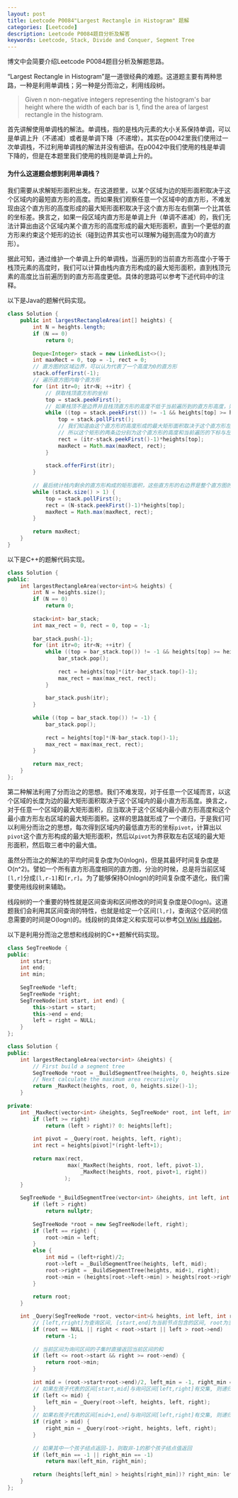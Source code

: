 ```yaml
---
layout: post
title: Leetcode P0084"Largest Rectangle in Histogram" 题解
categories: [Leetcode]
description: Leetcode P0084题目分析及解答
keywords: Leetcode, Stack, Divide and Conquer, Segment Tree
---
```


博文中会简要介绍Leetcode P0084题目分析及解题思路。

“Largest Rectangle in Histogram”是一道很经典的难题。这道题主要有两种思路，一种是利用单调栈；另一种是分而治之，利用线段树。

> Given n non-negative integers representing the histogram's bar height where the width of each bar is 1, find the area of largest rectangle in the histogram.

首先讲解使用单调栈的解法。单调栈，指的是栈内元素的大小关系保持单调，可以是单调上升（不递减）或者是单调下降（不递增）。其实在p0042里我们使用过一次单调栈，不过利用单调栈的解法并没有细讲。在p0042中我们使用的栈是单调下降的，但是在本题里我们使用的栈则是单调上升的。

#### 为什么这道题会想到利用单调栈？

我们需要从求解矩形面积出发。在这道题里，以某个区域为边的矩形面积取决于这个区域内的最短直方形的高度。而如果我们观察任意一个区域中的直方形，不难发现由这个直方形的高度形成的最大矩形面积取决于这个直方形左右侧第一个比其低的坐标差。换言之，如果一段区域内直方形是单调上升（单调不递减）的，我们无法计算出由这个区域内某个直方形的高度形成的最大矩形面积，直到一个更低的直方形来约束这个矩形的边长（碰到边界其实也可以理解为碰到高度为0的直方形）。

据此可知，通过维护一个单调上升的单调栈，当遍历到的当前直方形高度小于等于栈顶元素的高度时，我们可以计算由栈内直方形构成的最大矩形面积，直到栈顶元素的高度比当前遍历到的直方形高度更低。具体的思路可以参考下述代码中的注释。

以下是Java的题解代码实现。
```java
class Solution {
    public int largestRectangleArea(int[] heights) {
        int N = heights.length;
        if (N == 0)
            return 0;
        
        Deque<Integer> stack = new LinkedList<>();
        int maxRect = 0, top = -1, rect = 0;
        // 直方图的区域边界，可以认为代表了一个高度为0的直方形
        stack.offerFirst(-1);
        // 遍历直方图内每个直方形
        for (int itr=0; itr<N; ++itr) {
            // 获取栈顶直方形的坐标
            top = stack.peekFirst();
            // 如果栈顶不是边界并且栈顶直方形的高度不低于当前遍历到的直方形高度，则不断从栈顶弹出直方形，并计算由当前直方形构成的最大矩形面积
            while ((top = stack.peekFirst()) != -1 && heights[top] >= heights[itr]) {
                top = stack.pollFirst();
                // 我们知道由这个直方形的高度形成的最大矩形面积取决于这个直方形左右侧第一个比其低的坐标差，而这个栈是单调上升的，所以这个直方形左侧一定是一个比它低的直方形
                // 所以这个矩形的两条边分别为这个直方形的高度和当前遍历的下标与左侧直方形的下标的差-1
                rect = (itr-stack.peekFirst()-1)*heights[top];
                maxRect = Math.max(maxRect, rect);
            }
            
            stack.offerFirst(itr);
        }
        
        // 最后统计栈内剩余的直方形构成的矩形面积，这些直方形的右边界是整个直方图的右边界
        while (stack.size() > 1) {
            top = stack.pollFirst();
            rect = (N-stack.peekFirst()-1)*heights[top];
            maxRect = Math.max(maxRect, rect);
        }
        
        return maxRect;
    }
}
```

以下是C++的题解代码实现。
```cpp
class Solution {
public:
    int largestRectangleArea(vector<int>& heights) {
        int N = heights.size();
        if (N == 0)
            return 0;
        
        stack<int> bar_stack;
        int max_rect = 0, rect = 0, top = -1;
        
        bar_stack.push(-1);
        for (int itr=0; itr<N; ++itr) {
            while ((top = bar_stack.top()) != -1 && heights[top] >= heights[itr]) {
                bar_stack.pop();
                
                rect = heights[top]*(itr-bar_stack.top()-1);
                max_rect = max(max_rect, rect);
            }
            
            bar_stack.push(itr);
        }
        
        while ((top = bar_stack.top()) != -1) {
            bar_stack.pop();
            
            rect = heights[top]*(N-bar_stack.top()-1);
            max_rect = max(max_rect, rect);
        }
        
        return max_rect;
    }
};
```

第二种解法利用了分而治之的思想。我们不难发现，对于任意一个区域而言，以这个区域的长度为边的最大矩形面积取决于这个区域内的最小直方形高度。换言之，对于任意一个区域的最大矩形面积，应当取决于这个区域内最小直方形高度和这个最小直方形左右区域的最大矩形面积。这样的思路就形成了一个递归，于是我们可以利用分而治之的思想，每次得到区域内的最低直方形的坐标`pivot`，计算出以`pivot`这个直方形构成的最大矩形面积，然后以`pivot`为界获取左右区域的最大矩形面积，然后取三者中的最大值。

虽然分而治之的解法的平均时间复杂度为O(nlogn)，但是其最坏时间复杂度是O(n^2)。譬如一个所有直方形高度相同的直方图，分治的时候，总是将当前区域`[l,r]`分成`[l,r-1]`和`[r,r]`。为了能够保持O(nlogn)的时间复杂度不退化，我们需要使用线段树来辅助。

线段树的一个重要的特性就是区间查询和区间修改的时间复杂度是O(logn)。这道题我们会利用其区间查询的特性，也就是给定一个区间`[l,r]`，查询这个区间的信息需要的时间是O(logn)的。线段树的具体定义和实现可以参考[OI Wiki 线段树](https://oi-wiki.org/ds/seg/)。

以下是利用分而治之思想和线段树的C++题解代码实现。
```cpp
class SegTreeNode {
public:
    int start;
    int end;
    int min;
    
    SegTreeNode *left;
    SegTreeNode *right;
    SegTreeNode(int start, int end) {
        this->start = start;
        this->end = end;
        left = right = NULL;
    }
};

class Solution {
public:
    int largestRectangleArea(vector<int> &heights) {
        // First build a segment tree
        SegTreeNode *root = _BuildSegmentTree(heights, 0, heights.size()-1);
        // Next calculate the maximum area recursively
        return _MaxRect(heights, root, 0, heights.size()-1);
    }
    
private:
    int _MaxRect(vector<int> &heights, SegTreeNode* root, int left, int right) {
        if (left >= right)
            return (left > right)? 0: heights[left];
        
        int pivot = _Query(root, heights, left, right);
        int rect = heights[pivot]*(right-left+1);
        
        return max(rect, 
                   max(_MaxRect(heights, root, left, pivot-1), 
                       _MaxRect(heights, root, pivot+1, right))
                  );
    }

    SegTreeNode *_BuildSegmentTree(vector<int> &heights, int left, int right) {
        if (left > right) 
            return nullptr;
        
        SegTreeNode *root = new SegTreeNode(left, right);
        if (left == right) {
            root->min = left;
        } 
        else {
            int mid = (left+right)/2;
            root->left = _BuildSegmentTree(heights, left, mid);
            root->right = _BuildSegmentTree(heights, mid+1, right);
            root->min = (heights[root->left->min] > heights[root->right->min])? root->right->min: root->left->min;
        }
        
        return root;
    }

    int _Query(SegTreeNode *root, vector<int>& heights, int left, int right) {
        // [left,rright]为查询区间, [start,end]为当前节点包含的区间, root为当前节点
        if (root == NULL || right < root->start || left > root->end) 
            return -1;
        
        // 当前区间为询问区间的子集时直接返回当前区间的和
        if (left <= root->start && right >= root->end) {
            return root->min;
        }
        
        int mid = (root->start+root->end)/2, left_min = -1, right_min = -1;
        // 如果左孩子代表的区间[start,mid]与询问区间[left,right]有交集, 则递归查询左孩子
        if (left <= mid) {
            left_min = _Query(root->left, heights, left, right);
        }
        // 如果右孩子代表的区间[mid+1,end]与询问区间[left,right]有交集, 则递归查询右孩子
        if (right > mid) {
            right_min = _Query(root->right, heights, left, right);
        }
        
        // 如果其中一个孩子结点返回-1，则取非-1的那个孩子结点值返回
        if (left_min == -1 || right_min == -1) 
            return max(left_min, right_min);
        
        return (heights[left_min] > heights[right_min])? right_min: left_min;
    }
};
```